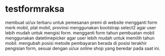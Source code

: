 # testformraksa
membuat ui/ux terbaru untuk pemesanan premi di website
mengganti form merk mobil, plat mobil, provinsi menggunakan bootstrap select2 agar user lebih mudah untuk mengisi form.
mengganti form tahun pembuatan mobil menggunakan datetimepicker agar user lebih mudah untuk memilih tahun mobil.
mengubah posisi metode pembayaran berada di posisi terakhir pengisian form, sesuai dengan ui/ux online shop yang beredar pada saat ini.

